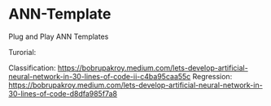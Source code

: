 # ANN-Template
Plug and Play ANN Templates 

Turorial: 

Classification: https://bobrupakroy.medium.com/lets-develop-artificial-neural-network-in-30-lines-of-code-ii-c4ba95caa55c
Regression: https://bobrupakroy.medium.com/lets-develop-artificial-neural-network-in-30-lines-of-code-d8dfa985f7a8

